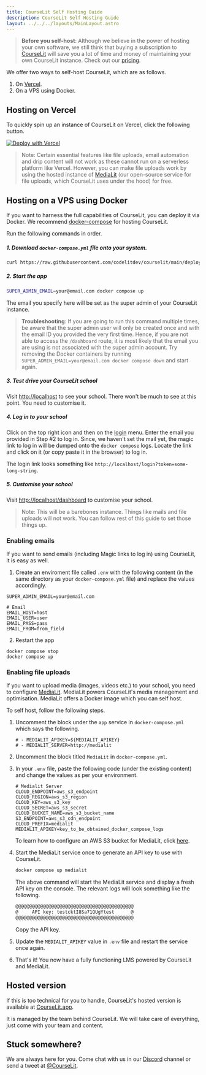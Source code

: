 ```yaml
---
title: CourseLit Self Hosting Guide
description: CourseLit Self Hosting Guide
layout: ../../../layouts/MainLayout.astro
---
```


> **Before you self-host**: Although we believe in the power of hosting your own software, we still think that buying a subscription to [CourseLit](https://courselit.app) will save you a lot of time and money of maintaining your own CourseLit instance. Check out our [pricing](https://courselit.app/#pricing).

We offer two ways to self-host CourseLit, which are as follows.

1. On [Vercel](https://vercel.com).
2. On a VPS using Docker.

## Hosting on Vercel

To quickly spin up an instance of CourseLit on Vercel, click the following button.

[![Deploy with Vercel](https://vercel.com/button)](https://vercel.com/new/clone?repository-url=https%3A%2F%2Fgithub.com%2Fcodelitdev%2Fcourselit&env=DB_CONNECTION_STRING,AUTH_SECRET,SUPER_ADMIN_EMAIL,EMAIL_USER,EMAIL_PASS,EMAIL_HOST,EMAIL_FROM&envDescription=Configuration%20for%20your%20app&project-name=courselit&root-directory=apps%2Fweb&build-command=cd+..%2F+%26%26+NODE_OPTIONS%3D--openssl-legacy-provider+yarn+build)

> Note: Certain essential features like file uploads, email automation and drip content will not work as these cannot run on a serverless platform like Vercel. However, you can make file uploads work by using the hosted instance of [MediaLit](https://medialit.cloud) (our open-source service for file uploads, which CourseLit uses under the hood) for free.

## Hosting on a VPS using Docker

If you want to harness the full capabilities of CourseLit, you can deploy it via Docker. We recommend [docker-compose](https://docs.docker.com/compose/) for hosting CourseLit.

Run the following commands in order.

##### 1. Download `docker-compose.yml` file onto your system.

```sh
curl https://raw.githubusercontent.com/codelitdev/courselit/main/deployment/docker/docker-compose.yml --output docker-compose.yml --silent
```

##### 2. Start the app

```sh
SUPER_ADMIN_EMAIL=your@email.com docker compose up
```

The email you specify here will be set as the super admin of your CourseLit instance.

> **Troubleshooting**: If you are going to run this command multiple times, be aware that the super admin user will only be created once and with the email ID you provided the very first time. Hence, if you are not able to access the `/dashboard` route, it is most likely that the email you are using is not associated with the super admin account. Try removing the Docker containers by running `SUPER_ADMIN_EMAIL=your@email.com docker compose down` and start again.

##### 3. Test drive your CourseLit school

Visit [http://localhost](http://localhost) to see your school. There won't be much to see at this point. You need to customise it.

##### 4. Log in to your school

Click on the top right icon and then on the [login](http://localhost/login) menu. Enter the email you provided in Step #2 to log in. Since, we haven't set the mail yet, the magic link to log in will be dumped onto the `docker compose` logs. Locate the link and click on it (or copy paste it in the browser) to log in.

The login link looks something like `http://localhost/login?token=some-long-string`.

##### 5. Customise your school

Visit [http://localhost/dashboard](http://localhost/dashboard) to customise your school.

> Note: This will be a barebones instance. Things like mails and file uploads will not work. You can follow rest of this guide to set those things up.

### Enabling emails

If you want to send emails (including Magic links to log in) using CourseLit, it is easy as well.

1. Create an enviroment file called `.env` with the following content (in the same directory as your `docker-compose.yml` file) and replace the values accordingly.

```
SUPER_ADMIN_EMAIL=your@email.com

# Email
EMAIL_HOST=host
EMAIL_USER=user
EMAIL_PASS=pass
EMAIL_FROM=from_field
```

2. Restart the app

```
docker compose stop
docker compose up
```

### Enabling file uploads

If you want to upload media (images, videos etc.) to your school, you need to configure [MediaLit](https://hub.docker.com/r/codelit/medialit). MediaLit powers CourseLit's media management and optimisation. MediaLit offers a Docker image which you can self host.

To self host, follow the following steps.

1.  Uncomment the block under the `app` service in `docker-compose.yml` which says the following.

    ```
    # - MEDIALIT_APIKEY=${MEDIALIT_APIKEY}
    # - MEDIALIT_SERVER=http://medialit
    ```

2.  Uncomment the block titled `MediaLit` in `docker-compose.yml`.

3.  In your `.env` file, paste the following code (under the existing content) and change the values as per your environment.

    ```
    # Medialit Server
    CLOUD_ENDPOINT=aws_s3_endpoint
    CLOUD_REGION=aws_s3_region
    CLOUD_KEY=aws_s3_key
    CLOUD_SECRET=aws_s3_secret
    CLOUD_BUCKET_NAME=aws_s3_bucket_name
    S3_ENDPOINT=aws_s3_cdn_endpoint
    CLOUD_PREFIX=medialit
    MEDIALIT_APIKEY=key_to_be_obtained_docker_compose_logs
    ```

    To learn how to configure an AWS S3 bucket for MediaLit, click [here](https://github.com/codelitdev/medialit?tab=readme-ov-file#setting-up-correct-access-on-aws-s3-bucket).

4.  Start the MediaLit service once to generate an API key to use with CourseLit.

    ```sh
    docker compose up medialit
    ```

    The above command will start the MediaLit service and display a fresh API key on the console. The relevant logs will look something like the following.

    ```sh
    @@@@@@@@@@@@@@@@@@@@@@@@@@@@@@@@@@@@@@@@@@@
    @     API key: testcktI8Sa71QUgYtest      @
    @@@@@@@@@@@@@@@@@@@@@@@@@@@@@@@@@@@@@@@@@@@
    ```

    Copy the API key.

5.  Update the `MEDIALIT_APIKEY` value in `.env` file and restart the service once again.

6.  That's it! You now have a fully functioning LMS powered by CourseLit and MediaLit.

## Hosted version

If this is too technical for you to handle, CourseLit's hosted version is available at [CourseLit.app](https://courselit.app).

It is managed by the team behind CourseLit. We will take care of everything, just come with your team and content.

## Stuck somewhere?

We are always here for you. Come chat with us in our <a href="https://discord.com/invite/GR4bQsN" target="_blank">Discord</a> channel or send a tweet at <a href="https://twitter.com/courselit" target="_blank">@CourseLit</a>.
